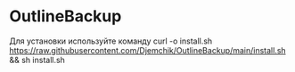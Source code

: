 # OutlineBackup
Для установки используйте команду 
    curl -o install.sh https://raw.githubusercontent.com/Djemchik/OutlineBackup/main/install.sh && sh install.sh